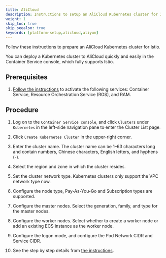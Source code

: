 ```yaml
---
title: AliCloud
description: Instructions to setup an AliCloud Kubernetes cluster for Istio.
weight: 1
skip_toc: true
skip_seealso: true
keywords: [platform-setup,alicloud,aliyun]
---
```


Follow these instructions to prepare an AliCloud Kubernetes cluster for Istio.

You can deploy a Kubernetes cluster to AliCloud quickly and easily in the Container Service console, which fully supports Istio.

## Prerequisites

1. [Follow the instructions](https://www.alibabacloud.com/help/doc-detail/53752.htm) to activate the following services: Container Service, Resource Orchestration Service (ROS), and RAM.

## Procedure

1. Log on to the `Container Service console`, and click `Clusters` under `Kubernetes` in the left-side navigation pane to enter the Cluster List page.

1. Click `Create Kubernetes Cluster` in the upper-right corner.

1. Enter the cluster name. The cluster name can be 1–63 characters long and contain numbers, Chinese characters, English letters, and hyphens (-).

1. Select the region and zone in which the cluster resides.

1. Set the cluster network type. Kubernetes clusters only support the VPC network type now.

1. Configure the node type, Pay-As-You-Go and Subscription types are supported.

1. Configure the master nodes. Select the generation, family, and type for the master nodes.

1. Configure the worker nodes. Select whether to create a worker node or add an existing ECS instance as the worker node.

1. Configure the logon mode, and configure the Pod Network CIDR and Service CIDR.

1. See the step by step details from [the instructions](https://www.alibabacloud.com/help/doc-detail/53752.htm).
